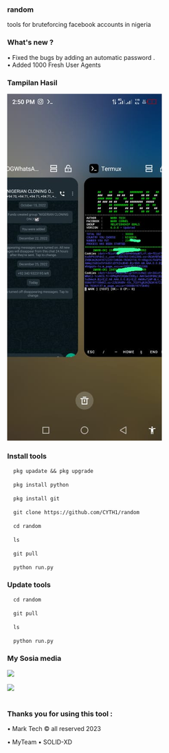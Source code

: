 ### random

tools for bruteforcing facebook accounts in nigeria

### What's new ?

• Fixed the bugs by adding an automatic password .<br>
• Added 1000 Fresh User Agents

### Tampilan Hasil 
![template](https://github.com/CYTH1/random/blob/main/_mark.jpg)

### Install tools

      pkg upadate && pkg upgrade

      pkg install python

      pkg install git

      git clone https://github.com/CYTH1/random 

      cd random

      ls

      git pull

      python run.py

### Update tools 

      cd random

      git pull

      ls

      python run.py

### My Sosia media

[![](https://img.shields.io/badge/Facebook-blue?logo=Facebook&logoColor=blue&labelColor=white)](https://www.facebook.com/markcornel011)

[![](https://img.shields.io/badge/Whatsapp-CHAT-red?logo=Whatsapp&logoColor=Brightgreen&labelColor=white)](https://wa.me/+2347013107449?text=Hello+mark) <br><br>

### Thanks you for using this tool :

• Mark Tech © all reserved 2023 <br>

• MyTeam
• SOLID-XD

